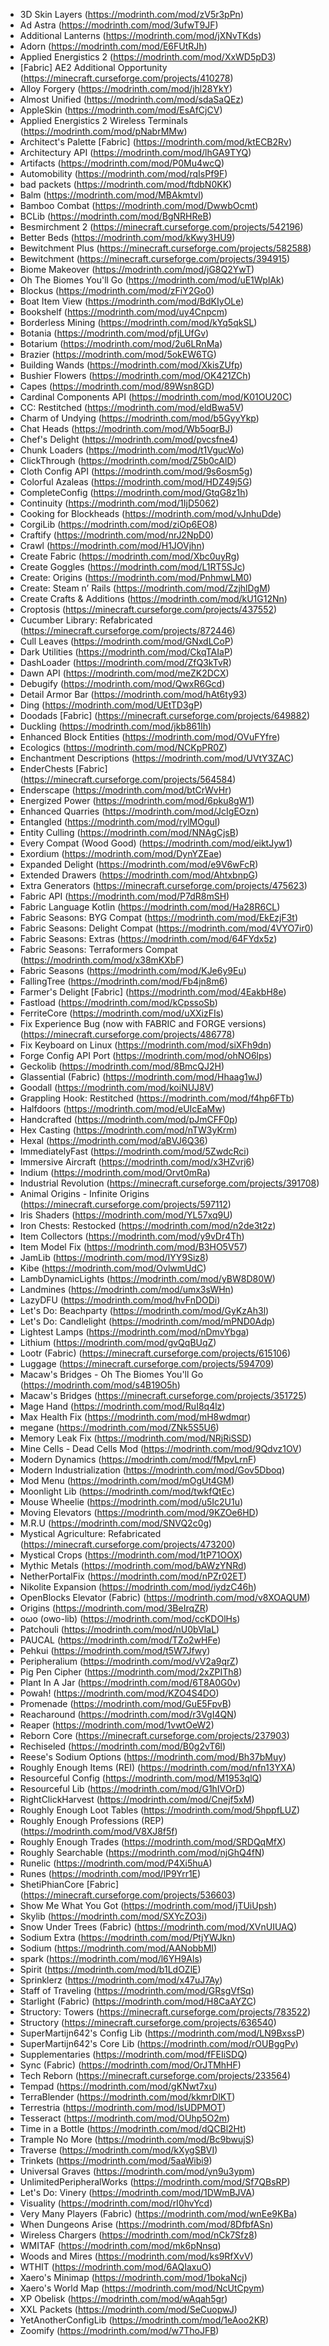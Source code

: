 - 3D Skin Layers (<https://modrinth.com/mod/zV5r3pPn>)
- Ad Astra (<https://modrinth.com/mod/3ufwT9JF>)
- Additional Lanterns (<https://modrinth.com/mod/jXNvTKds>)
- Adorn (<https://modrinth.com/mod/E6FUtRJh>)
- Applied Energistics 2 (<https://modrinth.com/mod/XxWD5pD3>)
- [Fabric] AE2 Additional Opportunity (<https://minecraft.curseforge.com/projects/410278>)
- Alloy Forgery (<https://modrinth.com/mod/jhl28YkY>)
- Almost Unified (<https://modrinth.com/mod/sdaSaQEz>)
- AppleSkin (<https://modrinth.com/mod/EsAfCjCV>)
- Applied Energistics 2 Wireless Terminals (<https://modrinth.com/mod/pNabrMMw>)
- Architect's Palette [Fabric] (<https://modrinth.com/mod/ktECB2Rv>)
- Architectury API (<https://modrinth.com/mod/lhGA9TYQ>)
- Artifacts (<https://modrinth.com/mod/P0Mu4wcQ>)
- Automobility (<https://modrinth.com/mod/rqIsPf9F>)
- bad packets (<https://modrinth.com/mod/ftdbN0KK>)
- Balm (<https://modrinth.com/mod/MBAkmtvl>)
- Bamboo Combat (<https://modrinth.com/mod/DwwbOcmt>)
- BCLib (<https://modrinth.com/mod/BgNRHReB>)
- Besmirchment 2 (<https://minecraft.curseforge.com/projects/542196>)
- Better Beds (<https://modrinth.com/mod/kKwy3HU9>)
- Bewitchment Plus (<https://minecraft.curseforge.com/projects/582588>)
- Bewitchment (<https://minecraft.curseforge.com/projects/394915>)
- Biome Makeover (<https://modrinth.com/mod/jG8Q2YwT>)
- Oh The Biomes You'll Go (<https://modrinth.com/mod/uE1WpIAk>)
- Blockus (<https://modrinth.com/mod/zFiY2Go0>)
- Boat Item View (<https://modrinth.com/mod/BdKIyOLe>)
- Bookshelf (<https://modrinth.com/mod/uy4Cnpcm>)
- Borderless Mining (<https://modrinth.com/mod/kYq5qkSL>)
- Botania (<https://modrinth.com/mod/pfjLUfGv>)
- Botarium (<https://modrinth.com/mod/2u6LRnMa>)
- Brazier (<https://modrinth.com/mod/5okEW6TG>)
- Building Wands (<https://modrinth.com/mod/XkisZUfp>)
- Bushier Flowers (<https://modrinth.com/mod/OK421ZCh>)
- Capes (<https://modrinth.com/mod/89Wsn8GD>)
- Cardinal Components API (<https://modrinth.com/mod/K01OU20C>)
- CC: Restitched (<https://modrinth.com/mod/eldBwa5V>)
- Charm of Undying (<https://modrinth.com/mod/b5GyyYkp>)
- Chat Heads (<https://modrinth.com/mod/Wb5oqrBJ>)
- Chef's Delight (<https://modrinth.com/mod/pvcsfne4>)
- Chunk Loaders (<https://modrinth.com/mod/t1VgucWo>)
- ClickThrough (<https://modrinth.com/mod/Z5b0cAlD>)
- Cloth Config API (<https://modrinth.com/mod/9s6osm5g>)
- Colorful Azaleas (<https://modrinth.com/mod/HDZ49j5G>)
- CompleteConfig (<https://modrinth.com/mod/GtqG8z1h>)
- Continuity (<https://modrinth.com/mod/1IjD5062>)
- Cooking for Blockheads (<https://modrinth.com/mod/vJnhuDde>)
- CorgiLib (<https://modrinth.com/mod/ziOp6EO8>)
- Craftify (<https://modrinth.com/mod/nrJ2NpD0>)
- Crawl (<https://modrinth.com/mod/H1JOVjhn>)
- Create Fabric (<https://modrinth.com/mod/Xbc0uyRg>)
- Create Goggles (<https://modrinth.com/mod/L1RT5SJc>)
- Create: Origins (<https://modrinth.com/mod/PnhmwLM0>)
- Create: Steam n’ Rails (<https://modrinth.com/mod/ZzjhlDgM>)
- Create Crafts & Additions (<https://modrinth.com/mod/kU1G12Nn>)
- Croptosis (<https://minecraft.curseforge.com/projects/437552>)
- Cucumber Library: Refabricated (<https://minecraft.curseforge.com/projects/872446>)
- Cull Leaves (<https://modrinth.com/mod/GNxdLCoP>)
- Dark Utilities (<https://modrinth.com/mod/CkqTAIaP>)
- DashLoader (<https://modrinth.com/mod/ZfQ3kTvR>)
- Dawn API (<https://modrinth.com/mod/meZK2DCX>)
- Debugify (<https://modrinth.com/mod/QwxR6Gcd>)
- Detail Armor Bar (<https://modrinth.com/mod/hAt6ty93>)
- Ding (<https://modrinth.com/mod/UEtTD3gP>)
- Doodads [Fabric] (<https://minecraft.curseforge.com/projects/649882>)
- Duckling (<https://modrinth.com/mod/jkb861Ih>)
- Enhanced Block Entities (<https://modrinth.com/mod/OVuFYfre>)
- Ecologics (<https://modrinth.com/mod/NCKpPR0Z>)
- Enchantment Descriptions (<https://modrinth.com/mod/UVtY3ZAC>)
- EnderChests [Fabric] (<https://minecraft.curseforge.com/projects/564584>)
- Enderscape (<https://modrinth.com/mod/btCrWvHr>)
- Energized Power (<https://modrinth.com/mod/6pku8gW1>)
- Enhanced Quarries (<https://modrinth.com/mod/JcIgEOzn>)
- Entangled (<https://modrinth.com/mod/rylMOguI>)
- Entity Culling (<https://modrinth.com/mod/NNAgCjsB>)
- Every Compat (Wood Good) (<https://modrinth.com/mod/eiktJyw1>)
- Exordium (<https://modrinth.com/mod/DynYZEae>)
- Expanded Delight (<https://modrinth.com/mod/e9V6wFcR>)
- Extended Drawers (<https://modrinth.com/mod/AhtxbnpG>)
- Extra Generators (<https://minecraft.curseforge.com/projects/475623>)
- Fabric API (<https://modrinth.com/mod/P7dR8mSH>)
- Fabric Language Kotlin (<https://modrinth.com/mod/Ha28R6CL>)
- Fabric Seasons: BYG Compat (<https://modrinth.com/mod/EkEzjF3t>)
- Fabric Seasons: Delight Compat (<https://modrinth.com/mod/4VYO7ir0>)
- Fabric Seasons: Extras (<https://modrinth.com/mod/64FYdx5z>)
- Fabric Seasons: Terraformers Compat (<https://modrinth.com/mod/x38mKXbF>)
- Fabric Seasons (<https://modrinth.com/mod/KJe6y9Eu>)
- FallingTree (<https://modrinth.com/mod/Fb4jn8m6>)
- Farmer's Delight [Fabric] (<https://modrinth.com/mod/4EakbH8e>)
- Fastload (<https://modrinth.com/mod/kCpssoSb>)
- FerriteCore (<https://modrinth.com/mod/uXXizFIs>)
- Fix Experience Bug (now with FABRIC and FORGE versions) (<https://minecraft.curseforge.com/projects/486778>)
- Fix Keyboard on Linux (<https://modrinth.com/mod/siXFh9dn>)
- Forge Config API Port (<https://modrinth.com/mod/ohNO6lps>)
- Geckolib (<https://modrinth.com/mod/8BmcQJ2H>)
- Glassential (Fabric) (<https://modrinth.com/mod/Hhaag1wJ>)
- Goodall (<https://modrinth.com/mod/koiNUJ8V>)
- Grappling Hook: Restitched (<https://modrinth.com/mod/f4hp6FTb>)
- Halfdoors (<https://modrinth.com/mod/eUIcEaMw>)
- Handcrafted (<https://modrinth.com/mod/pJmCFF0p>)
- Hex Casting (<https://modrinth.com/mod/nTW3yKrm>)
- Hexal (<https://modrinth.com/mod/aBVJ6Q36>)
- ImmediatelyFast (<https://modrinth.com/mod/5ZwdcRci>)
- Immersive Aircraft (<https://modrinth.com/mod/x3HZvrj6>)
- Indium (<https://modrinth.com/mod/Orvt0mRa>)
- Industrial Revolution (<https://minecraft.curseforge.com/projects/391708>)
- Animal Origins - Infinite Origins (<https://minecraft.curseforge.com/projects/597112>)
- Iris Shaders (<https://modrinth.com/mod/YL57xq9U>)
- Iron Chests: Restocked (<https://modrinth.com/mod/n2de3t2z>)
- Item Collectors (<https://modrinth.com/mod/y9vDr4Th>)
- Item Model Fix (<https://modrinth.com/mod/B3HO5V57>)
- JamLib (<https://modrinth.com/mod/IYY9Siz8>)
- Kibe (<https://modrinth.com/mod/OvlwmUdC>)
- LambDynamicLights (<https://modrinth.com/mod/yBW8D80W>)
- Landmines (<https://modrinth.com/mod/umx3sWHn>)
- LazyDFU (<https://modrinth.com/mod/hvFnDODi>)
- Let's Do: Beachparty (<https://modrinth.com/mod/GyKzAh3l>)
- Let's Do: Candlelight (<https://modrinth.com/mod/mPND0Adp>)
- Lightest Lamps (<https://modrinth.com/mod/nDmvYbga>)
- Lithium (<https://modrinth.com/mod/gvQqBUqZ>)
- Lootr (Fabric) (<https://minecraft.curseforge.com/projects/615106>)
- Luggage (<https://minecraft.curseforge.com/projects/594709>)
- Macaw's Bridges - Oh The Biomes You'll Go (<https://modrinth.com/mod/s4B19O5h>)
- Macaw's Bridges (<https://minecraft.curseforge.com/projects/351725>)
- Mage Hand (<https://modrinth.com/mod/RuI8q4lz>)
- Max Health Fix (<https://modrinth.com/mod/mH8wdmqr>)
- megane (<https://modrinth.com/mod/ZNk5S5U6>)
- Memory Leak Fix (<https://modrinth.com/mod/NRjRiSSD>)
- Mine Cells - Dead Cells Mod (<https://modrinth.com/mod/9Qdvz1OV>)
- Modern Dynamics (<https://modrinth.com/mod/fMpvLrnF>)
- Modern Industrialization (<https://modrinth.com/mod/Gov5Dboq>)
- Mod Menu (<https://modrinth.com/mod/mOgUt4GM>)
- Moonlight Lib (<https://modrinth.com/mod/twkfQtEc>)
- Mouse Wheelie (<https://modrinth.com/mod/u5Ic2U1u>)
- Moving Elevators (<https://modrinth.com/mod/9KZOe6HD>)
- M.R.U (<https://modrinth.com/mod/SNVQ2c0g>)
- Mystical Agriculture: Refabricated (<https://minecraft.curseforge.com/projects/473200>)
- Mystical Crops (<https://modrinth.com/mod/1tP71OOX>)
- Mythic Metals (<https://modrinth.com/mod/bAWzYNRd>)
- NetherPortalFix (<https://modrinth.com/mod/nPZr02ET>)
- Nikolite Expansion (<https://modrinth.com/mod/iydzC46h>)
-  OpenBlocks Elevator (Fabric) (<https://modrinth.com/mod/v8XOAQUM>)
- Origins (<https://modrinth.com/mod/3BeIrqZR>)
- oωo (owo-lib) (<https://modrinth.com/mod/ccKDOlHs>)
- Patchouli (<https://modrinth.com/mod/nU0bVIaL>)
- PAUCAL (<https://modrinth.com/mod/TZo2wHFe>)
- Pehkui (<https://modrinth.com/mod/t5W7Jfwy>)
- Peripheralium (<https://modrinth.com/mod/vV2a9qrZ>)
- Pig Pen Cipher (<https://modrinth.com/mod/2xZPITh8>)
- Plant In A Jar (<https://modrinth.com/mod/6T8A0G0v>)
- Powah! (<https://modrinth.com/mod/KZO4S4DO>)
- Promenade (<https://modrinth.com/mod/GuE5FpvB>)
- Reacharound (<https://modrinth.com/mod/r3VgI4QN>)
- Reaper (<https://modrinth.com/mod/1vwtOeW2>)
- Reborn Core (<https://minecraft.curseforge.com/projects/237903>)
- Rechiseled (<https://modrinth.com/mod/B0g2vT6l>)
- Reese's Sodium Options (<https://modrinth.com/mod/Bh37bMuy>)
- Roughly Enough Items (REI) (<https://modrinth.com/mod/nfn13YXA>)
- Resourceful Config (<https://modrinth.com/mod/M1953qlQ>)
- Resourceful Lib (<https://modrinth.com/mod/G1hIVOrD>)
- RightClickHarvest (<https://modrinth.com/mod/Cnejf5xM>)
- Roughly Enough Loot Tables (<https://modrinth.com/mod/5hppfLUZ>)
- Roughly Enough Professions (REP) (<https://modrinth.com/mod/V8XJ8f5f>)
- Roughly Enough Trades (<https://modrinth.com/mod/SRDQqMfX>)
- Roughly Searchable (<https://modrinth.com/mod/njGhQ4fN>)
- Runelic (<https://modrinth.com/mod/P4Xi5huA>)
- Runes (<https://modrinth.com/mod/lP9Yrr1E>)
- ShetiPhianCore [Fabric] (<https://minecraft.curseforge.com/projects/536603>)
- Show Me What You Got (<https://modrinth.com/mod/jTUiUpsh>)
- Skylib (<https://modrinth.com/mod/SXYcZO3i>)
- Snow Under Trees (Fabric) (<https://modrinth.com/mod/XVnUIUAQ>)
- Sodium Extra (<https://modrinth.com/mod/PtjYWJkn>)
- Sodium (<https://modrinth.com/mod/AANobbMI>)
- spark (<https://modrinth.com/mod/l6YH9Als>)
- Spirit (<https://modrinth.com/mod/b1LdOZlE>)
- Sprinklerz (<https://modrinth.com/mod/x47uJ7Ay>)
- Staff of Traveling (<https://modrinth.com/mod/GRsgVfSq>)
- Starlight (Fabric) (<https://modrinth.com/mod/H8CaAYZC>)
- Structory: Towers (<https://minecraft.curseforge.com/projects/783522>)
- Structory (<https://minecraft.curseforge.com/projects/636540>)
- SuperMartijn642's Config Lib (<https://modrinth.com/mod/LN9BxssP>)
- SuperMartijn642's Core Lib (<https://modrinth.com/mod/rOUBggPv>)
- Supplementaries (<https://modrinth.com/mod/fFEIiSDQ>)
- Sync (Fabric) (<https://modrinth.com/mod/OrJTMhHF>)
- Tech Reborn (<https://minecraft.curseforge.com/projects/233564>)
- Tempad (<https://modrinth.com/mod/gKNwt7xu>)
- TerraBlender (<https://modrinth.com/mod/kkmrDlKT>)
- Terrestria (<https://modrinth.com/mod/lsUDPMOT>)
- Tesseract (<https://modrinth.com/mod/OUhp5O2m>)
- Time in a Bottle (<https://modrinth.com/mod/dQCBl2Ht>)
- Trample No More (<https://modrinth.com/mod/Bc9bwujS>)
- Traverse (<https://modrinth.com/mod/kXygSBVI>)
- Trinkets (<https://modrinth.com/mod/5aaWibi9>)
- Universal Graves (<https://modrinth.com/mod/yn9u3ypm>)
- UnlimitedPeripheralWorks (<https://modrinth.com/mod/Sf7QBsRP>)
- Let's Do: Vinery (<https://modrinth.com/mod/1DWmBJVA>)
- Visuality (<https://modrinth.com/mod/rI0hvYcd>)
- Very Many Players (Fabric) (<https://modrinth.com/mod/wnEe9KBa>)
- When Dungeons Arise (<https://modrinth.com/mod/8DfbfASn>)
- Wireless Chargers (<https://modrinth.com/mod/nCk7Sfz8>)
- WMITAF (<https://modrinth.com/mod/mk6pNnsq>)
- Woods and Mires (<https://modrinth.com/mod/ks9RfXvV>)
- WTHIT (<https://modrinth.com/mod/6AQIaxuO>)
- Xaero's Minimap (<https://modrinth.com/mod/1bokaNcj>)
- Xaero's World Map (<https://modrinth.com/mod/NcUtCpym>)
- XP Obelisk (<https://modrinth.com/mod/wAqah5gr>)
- XXL Packets (<https://modrinth.com/mod/SeCuopwJ>)
- YetAnotherConfigLib (<https://modrinth.com/mod/1eAoo2KR>)
- Zoomify (<https://modrinth.com/mod/w7ThoJFB>)
